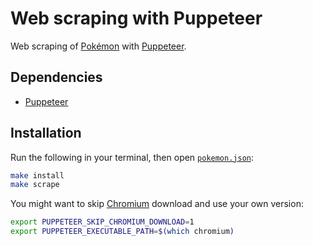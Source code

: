 # Web scraping with Puppeteer

Web scraping of [Pokémon] with [Puppeteer].

[Puppeteer]: https://pptr.dev
[Pokémon]: https://www.pokemon.com

## Dependencies

- [Puppeteer]

## Installation

Run the following in your terminal, then open [`pokemon.json`]:

``` sh
make install
make scrape
```

[`pokemon.json`]: data/pokemon.json

You might want to skip [Chromium] download and use your own version:

``` sh
export PUPPETEER_SKIP_CHROMIUM_DOWNLOAD=1
export PUPPETEER_EXECUTABLE_PATH=$(which chromium)
```

[Chromium]: https://chromium.org
